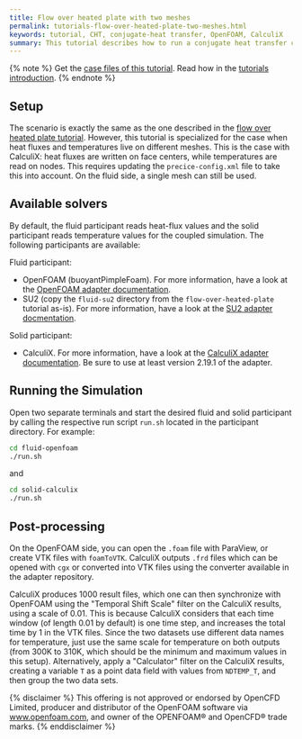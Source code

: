 ```yaml
---
title: Flow over heated plate with two meshes
permalink: tutorials-flow-over-heated-plate-two-meshes.html
keywords: tutorial, CHT, conjugate-heat transfer, OpenFOAM, CalculiX
summary: This tutorial describes how to run a conjugate heat transfer coupled simulation using preCICE and CalculiX as solid solver, which requires two meshes instead of one.
---
```



{% note %}
Get the [case files of this tutorial](https://github.com/precice/tutorials/tree/master/flow-over-heated-plate-calculix). Read how in the [tutorials introduction](https://www.precice.org/tutorials.html).
{% endnote %}

## Setup

The scenario is exactly the same as the one described in the [flow over heated plate tutorial](https://precice.org/tutorials-flow-over-heated-plate.html). However, this tutorial is specialized for the case when heat fluxes and temperatures live on different meshes. This is the case with CalculiX: heat fluxes are written on face centers, while temperatures are read on nodes. This requires updating the `precice-config.xml` file to take this into account. On the fluid side, a single mesh can still be used.

## Available solvers

By default, the fluid participant reads heat-flux values and the solid participant reads temperature values for the coupled simulation. The following participants are available:

Fluid participant:

* OpenFOAM (buoyantPimpleFoam). For more information, have a look at the [OpenFOAM adapter documentation](https://www.precice.org/adapter-openfoam-overview.html).
* SU2 (copy the `fluid-su2` directory from the `flow-over-heated-plate` tutorial as-is). For more information, have a look at the [SU2 adapter docmentation](https://www.precice.org/adapter-su2.html).

Solid participant:

* CalculiX. For more information, have a look at the [CalculiX adapter documentation](https://precice.org/adapter-calculix-overview.html). Be sure to use at least version 2.19.1 of the adapter.

## Running the Simulation

Open two separate terminals and start the desired fluid and solid participant by calling the respective run script `run.sh` located in the participant directory. For example:

```bash
cd fluid-openfoam
./run.sh
```

and

```bash
cd solid-calculix
./run.sh
```

## Post-processing

On the OpenFOAM side, you can open the `.foam` file with ParaView, or create VTK files with `foamToVTK`. CalculiX outputs `.frd` files which can be opened with `cgx` or converted into VTK files using the converter available in the adapter repository.

CalculiX produces 1000 result files, which one can then synchronize with OpenFOAM using the "Temporal Shift Scale" filter on the CalculiX results, using a scale of 0.01. This is because CalculiX considers that each time window (of length 0.01 by default) is one time step, and increases the total time by 1 in the VTK files. Since the two datasets use different data names for temperature, just use the same scale for temperature on both outputs (from 300K to 310K, which should be the minimum and maximum values in this setup). Alternatively, apply a "Calculator" filter on the CalculiX results, creating a variable `T` as a point data field with values from `NDTEMP_T`, and then group the two data sets.

{% disclaimer %}
This offering is not approved or endorsed by OpenCFD Limited, producer and distributor of the OpenFOAM software via www.openfoam.com, and owner of the OPENFOAM®  and OpenCFD®  trade marks.
{% enddisclaimer %}
